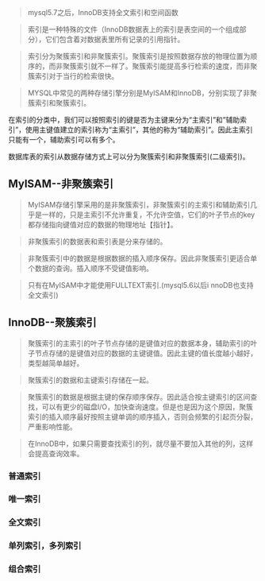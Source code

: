
> mysql5.7之后，InnoDB支持全文索引和空间函数

> 索引是一种特殊的文件（InnoDB数据表上的索引是表空间的一个组成部分），它们包含着对数据表里所有记录的引用指针。

> 索引分为聚簇索引和非聚簇索引。聚簇索引是按照数据存放的物理位置为顺序的，而非聚簇索引就不一样了。聚簇索引能提高多行检索的速度，而非聚簇索引对于当行的检索很快。

> MYSQL中常见的两种存储引擎分别是MyISAM和InnoDB，分别实现了非聚簇索引和聚簇索引。

在索引的分类中，我们可以按照索引的键是否为主键来分为“主索引”和”辅助索引”，使用主键值建立的索引称为“主索引”，其他的称为“辅助索引”。因此主索引只能有一个，辅助索引可以有多个。    

数据库表的索引从数据存储方式上可以分为聚簇索引和非聚簇索引(二级索引)。 

## MyISAM--非聚簇索引
> MyISAM存储引擎采用的是非聚簇索引，非聚簇索引的主索引和辅助索引几乎是一样的，只是主索引不允许重复，不允许空值，它们的叶子节点的key都存储指向键值对应的数据的物理地址【指针】。

> 非聚簇索引的数据表和索引表是分来存储的。

> 非聚簇索引中的数据是根据数据的插入顺序保存。因此非聚簇索引更适合单个数据的查询。插入顺序不受键值影响。

> 只有在MyISAM中才能使用FULLTEXT索引.(mysql5.6以后i nnoDB也支持全文索引)


## InnoDB--聚簇索引

> 聚簇索引的主索引的叶子节点存储的是键值对应的数据本身，辅助索引的叶子节点存储的是键值对应的数据的主键键值。因此主键的值长度越小越好，类型越简单越好。

> 聚簇索引的数据和主键索引存储在一起。

> 聚簇索引的数据是根据主键的保存顺序保存。因此适合按主键索引的区间查找，可以有更少的磁盘I/O，加快查询速度。但是也是因为这个原因，聚簇索引的插入顺序最好按照主键单调的顺序插入，否则会频繁的引起页分裂，严重影响性能。

> 在InnoDB中，如果只需要查找索引的列，就尽量不要加入其他的列，这样会提高查询效率。



### 普通索引

### 唯一索引

### 全文索引


### 单列索引，多列索引

### 组合索引
